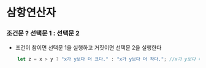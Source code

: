 # 삼항연산자

### 조건문 ? 선택문 1 : 선택문 2

- 조건이 참이면 선택문 1을 실행하고 거짓이면 선택문 2을 실행한다

```js
    let z = x > y ? "x가 y보다 더 크다." : "x가 y보다 더 작다."; //x가 y보다 더 크다
```